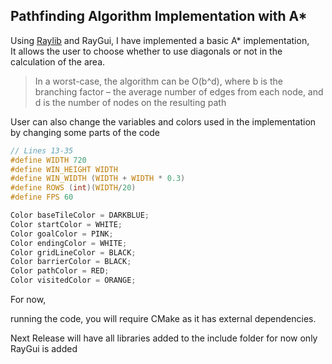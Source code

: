 Pathfinding Algorithm Implementation with A*
---
Using [Raylib](https://www.raylib.com/) and RayGui, I have implemented a basic A* implementation, 
<br>
It allows the user to choose whether to use diagonals or not in the calculation of the area.

> In a worst-case, the algorithm can be O(b^d), where b is the branching factor – the average number of edges from each node, and d is the number of nodes on the resulting path

User can also change the variables and colors used in the implementation by changing some parts of the code


```c
// Lines 13-35
#define WIDTH 720
#define WIN_HEIGHT WIDTH
#define WIN_WIDTH (WIDTH + WIDTH * 0.3)
#define ROWS (int)(WIDTH/20)
#define FPS 60

Color baseTileColor = DARKBLUE;
Color startColor = WHITE;
Color goalColor = PINK;
Color endingColor = WHITE;
Color gridLineColor = BLACK;
Color barrierColor = BLACK;
Color pathColor = RED;
Color visitedColor = ORANGE;

```

For now,

running the code, you will require CMake as it has external dependencies.

Next Release will have all libraries added to the include folder for now only RayGui is added
